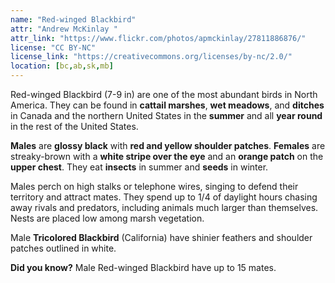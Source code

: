 ```yaml
---
name: "Red-winged Blackbird"
attr: "Andrew McKinlay "
attr_link: "https://www.flickr.com/photos/apmckinlay/27811886876/"
license: "CC BY-NC"
license_link: "https://creativecommons.org/licenses/by-nc/2.0/"
location: [bc,ab,sk,mb]
---
```

Red-winged Blackbird (7-9 in) are one of the most abundant birds in North America. They can be found in **cattail marshes**, **wet meadows**, and **ditches** in Canada and the northern United States in the **summer** and all **year round** in the rest of the United States.

**Males** are **glossy black** with **red and yellow shoulder patches**. **Females** are streaky-brown with a **white stripe over the eye** and an **orange patch** on the **upper chest**. They eat **insects** in summer and **seeds** in winter.

Males perch on high stalks or telephone wires, singing to defend their territory and attract mates. They spend up to 1/4 of daylight hours chasing away rivals and predators, including animals much larger than themselves. Nests are placed low among marsh vegetation.

Male **Tricolored Blackbird** (California) have shinier feathers and shoulder patches outlined in white.

**Did you know?** Male Red-winged Blackbird have up to 15 mates.
